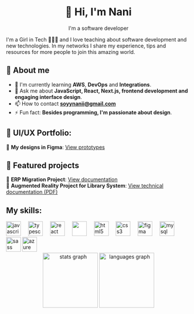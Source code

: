 
### <h1 align="center">👋 Hi, I'm Nani</h1>

<p align="center">I'm a software developer</p>

I'm a Girl in Tech 👩🏽‍💻 and I love teaching about software development and new technologies. 
In my networks I share my experience, tips and resources for more people to join this amazing world.


## 🚀 About me

- 🌱 I'm currently learning **AWS**, **DevOps** and **Integrations**.
- 💬 Ask me about **JavaScript, React, Next.js, frontend development and engaging interface design**.
- 📫 How to contact **soyynanii@gmail.com**
- ⚡ Fun fact: **Besides programming, I'm passionate about design**.

## 🎨 UI/UX Portfolio:
🔗 **My designs in Figma**: [View prototypes](https://www.figma.com/design/ow4hm0KJSONGscauDP744l/Portafolio-UI-UX?node-id=95-392&t=LAuK6yz2hIRwJKEo-1)

## 📂 Featured projects
📄 **ERP Migration Project**: [View documentation](https://drive.google.com/file/d/1pgFjDsjihTx0kpPGMb8JF1N404xVSaZE/view?usp=sharing)  
📄 **Augmented Reality Project for Library System**: [View technical documentation (PDF)](https://drive.google.com/file/d/1JXd9QaJn6CQFIpwFeh7XkVnzOvHoZ5sD/view?usp=sharing)  

## My skills:

<div align="left">
  <img src="https://cdn.jsdelivr.net/gh/devicons/devicon/icons/javascript/javascript-original.svg" height="40" alt="javascript logo"  />
  <img width="12" />
  <img src="https://cdn.jsdelivr.net/gh/devicons/devicon/icons/typescript/typescript-original.svg" height="40" alt="typescript logo"  />
  <img width="12" />
  <img src="https://cdn.jsdelivr.net/gh/devicons/devicon/icons/react/react-original.svg" height="40" alt="react logo"  />
  <img width="12" />
  <img src="https://cdn.jsdelivr.net/gh/devicons/devicon/icons/nextjs/nextjs-original.svg" height="40" style="background-color:white;" />
  <img width="12" />
  <img src="https://cdn.jsdelivr.net/gh/devicons/devicon/icons/html5/html5-original.svg" height="40" alt="html5 logo"  />
  <img width="12" />
  <img src="https://cdn.jsdelivr.net/gh/devicons/devicon/icons/css3/css3-original.svg" height="40" alt="css3 logo"  />
  <img width="12" />
  <img src="https://cdn.jsdelivr.net/gh/devicons/devicon/icons/figma/figma-original.svg" height="40" alt="figma logo" />
  <img width="12" />
  <img src="https://cdn.jsdelivr.net/gh/devicons/devicon/icons/mysql/mysql-original.svg" height="40" alt="mysql logo" />
  <img width="12" />
  <img src="https://cdn.jsdelivr.net/gh/devicons/devicon/icons/sass/sass-original.svg" height="40" alt="sass logo" />
  <img src="https://img.icons8.com/color/48/azure-1.png" height="40" alt="azure devops logo" />
</div>


<div align="center">
  <img src="https://github-readme-stats.vercel.app/api?username=SoyNani&hide_title=false&hide_rank=false&show_icons=true&include_all_commits=true&count_private=true&disable_animations=false&theme=dracula&locale=en&hide_border=false&order=1" height="150" alt="stats graph"  />
  <img src="https://github-readme-stats.vercel.app/api/top-langs?username=SoyNani&locale=en&hide_title=false&layout=compact&card_width=320&langs_count=5&theme=dracula&hide_border=false&order=2" height="150" alt="languages graph"  />
</div> 
